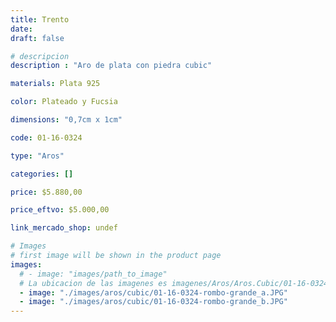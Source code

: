 ```yaml
---
title: Trento
date: 
draft: false

# descripcion
description : "Aro de plata con piedra cubic"

materials: Plata 925

color: Plateado y Fucsia

dimensions: "0,7cm x 1cm"

code: 01-16-0324

type: "Aros"

categories: []

price: $5.880,00

price_eftvo: $5.000,00

link_mercado_shop: undef

# Images
# first image will be shown in the product page
images:
  # - image: "images/path_to_image"
  # La ubicacion de las imagenes es imagenes/Aros/Aros.Cubic/01-16-0324-trento
  - image: "./images/aros/cubic/01-16-0324-rombo-grande_a.JPG"
  - image: "./images/aros/cubic/01-16-0324-rombo-grande_b.JPG"
---
```

